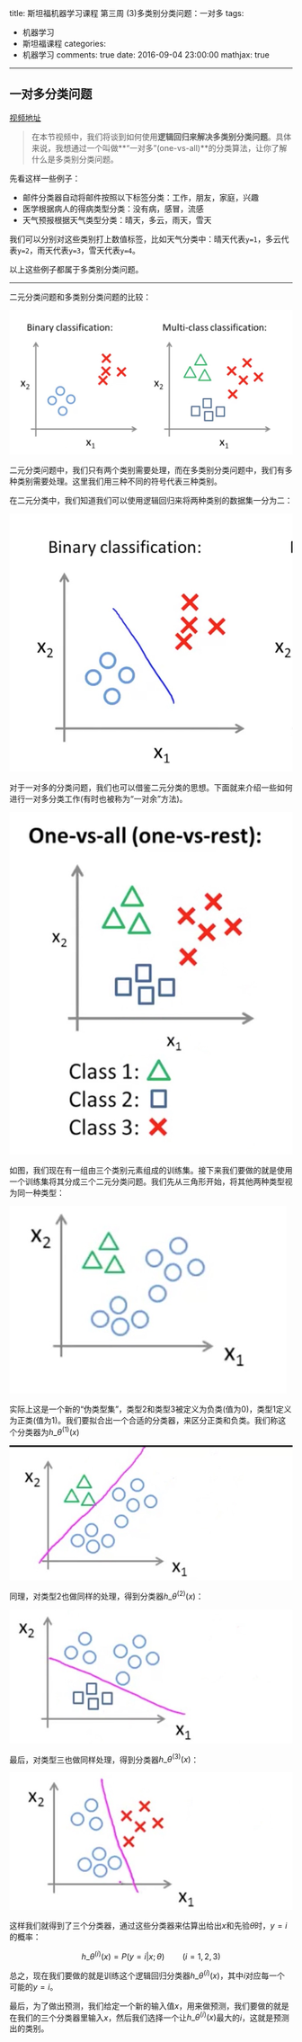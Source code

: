 title: 斯坦福机器学习课程 第三周 (3)多类别分类问题：一对多
tags:
  - 机器学习
  - 斯坦福课程
categories:
  - 机器学习
comments: true
date: 2016-09-04 23:00:00
mathjax: true
---

## 一对多分类问题

[视频地址](https://www.coursera.org/learn/machine-learning/lecture/68Pol/multiclass-classification-one-vs-all)

> 在本节视频中，我们将谈到如何使用**逻辑回归来解决多类别分类问题**。具体来说，我想通过一个叫做**“一对多”(one-vs-all)**的分类算法，让你了解什么是多类别分类问题。

先看这样一些例子：

- 邮件分类器自动将邮件按照以下标签分类：工作，朋友，家庭，兴趣
- 医学根据病人的得病类型分类：没有病，感冒，流感
- 天气预报根据天气类型分类：晴天，多云，雨天，雪天

我们可以分别对这些类别打上数值标签，比如天气分类中：晴天代表`y=1`，多云代表`y=2`，雨天代表`y=3`，雪天代表`y=4`。

以上这些例子都属于多类别分类问题。

-----

二元分类问题和多类别分类问题的比较：

![](/img/16_09_04/001.png)

二元分类问题中，我们只有两个类别需要处理，而在多类别分类问题中，我们有多种类别需要处理。这里我们用三种不同的符号代表三种类别。

在二元分类中，我们知道我们可以使用逻辑回归来将两种类别的数据集一分为二：

![](/img/16_09_04/002.png)

对于一对多的分类问题，我们也可以借鉴二元分类的思想。下面就来介绍一些如何进行一对多分类工作(有时也被称为“一对余”方法)。

![](/img/16_09_04/003.png)

如图，我们现在有一组由三个类别元素组成的训练集。接下来我们要做的就是使用一个训练集将其分成三个二元分类问题。我们先从三角形开始，将其他两种类型视为同一种类型：

![](/img/16_09_04/004.png)

实际上这是一个新的“伪类型集”，类型2和类型3被定义为负类(值为0)，类型1定义为正类(值为1)。我们要拟合出一个合适的分类器，来区分正类和负类。我们称这个分类器为$h\_{\theta}^{(1)}(x)$

![](/img/16_09_04/005.png)

同理，对类型2也做同样的处理，得到分类器$h\_{\theta}^{(2)}(x)$：

![](/img/16_09_04/006.png)

最后，对类型三也做同样处理，得到分类器$h\_{\theta}^{(3)}(x)$：

![](/img/16_09_04/007.png)

这样我们就得到了三个分类器，通过这些分类器来估算出给出$x$和先验$\theta$时，$y=i$的概率：

$$
h\_{\theta}^{(i)}(x) = P(y=i|x;\theta)	\qquad  (i=1,2,3)
$$

总之，现在我们要做的就是训练这个逻辑回归分类器$h\_{\theta}^{(i)}(x)$，其中$i$对应每一个可能的$y=i$。

最后，为了做出预测，我们给定一个新的输入值$x$，用来做预测，我们要做的就是在我们的三个分类器里输入$x$，然后我们选择一个让$h\_{\theta}^{(i)}(x)$最大的$i$，这就是预测出的类别。